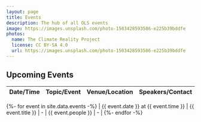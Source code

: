 ```yaml
---
layout: page
title: Events
description: The hub of all OLS events
image: https://images.unsplash.com/photo-1503428593586-e225b39bddfe
photos:
  name: The Climate Reality Project
  license: CC BY-SA 4.0
  url: https://images.unsplash.com/photo-1503428593586-e225b39bddfe
---
```


## Upcoming Events

| Date/Time | Topic/Event | Venue/Location | Speakers/Contact | Organisers |
|------|---------------------|----------------|------------------|----|
{%- for event in site.data.events -%}
| {{ event.date }} at {{ event.time }} | {{ event.title }} | - | {{ event.people }} | - |
{%- endfor -%}
